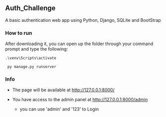 ## Auth_Challenge

A basic authentication web app using Python, Django, SQLite and BootStrap

### How to run
After downloading it, you can open up the folder through your command prompt and type the following:
```
.\venv\Scripts\activate
```
```
 py manage.py runserver
 ```
 
 ### Info
 * The page will be available at http://127.0.0.1:8000/
 
 * You have access to the admin panel at http://127.0.0.1:8000/admin
    *    you can use 'admin' and '123' to Login
    
 
